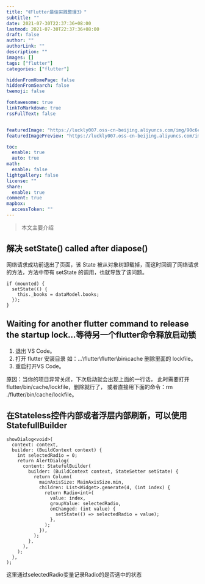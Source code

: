 ```yaml
---
title: "《Flutter最佳实践整理3》"
subtitle: ""
date: 2021-07-30T22:37:36+08:00
lastmod: 2021-07-30T22:37:36+08:00
draft: false
author: ""
authorLink: ""
description: ""
images: []
tags: ["flutter"]
categories: ["flutter"]

hiddenFromHomePage: false
hiddenFromSearch: false
twemoji: false

fontawesome: true
linkToMarkdown: true
rssFullText: false


featuredImage: "https://luckly007.oss-cn-beijing.aliyuncs.com/img/90c6cc12-742e-4c9f-b318-b912f163b8d0.png"
featuredImagePreview: "https://luckly007.oss-cn-beijing.aliyuncs.com/img/90c6cc12-742e-4c9f-b318-b912f163b8d0.png"

toc:
  enable: true
  auto: true
math:
  enable: false
lightgallery: false
license: ""
share:
  enable: true
comment: true
mapbox:
  accessToken: ""
---
```




> 本文主要介绍

<!--more-->

## 解决 setState() called after diapose()

网络请求成功前退出了页面，该 State 被从对象树卸载掉，而这时回调了网络请求的方法，方法中带有 setState 的调用，也就导致了该问题。

```
if (mounted) {
  setState(() {
    this._books = dataModel.books;
  });
}
```

## Waiting for another flutter command to release the startup lock…等待另一个flutter命令释放启动锁

1. 退出 VS Code。
2. 打开 flutter 安装目录 如：…\flutter\flutter\bin\cache 删除里面的 lockfile。
3. 重启打开VS Code。

原因：当你的项目异常关闭，下次启动就会出现上面的一行话，
此时需要打开 flutter/bin/cache/lockfile，删除就行了，
或者直接用下面的命令：rm ./flutter/bin/cache/lockfile。

## 在Stateless控件内部或者浮层内部刷新，可以使用StatefullBuilder

```
showDialog<void>(
  context: context,
  builder: (BuildContext context) {
    int selectedRadio = 0;
    return AlertDialog(
      content: StatefulBuilder(
        builder: (BuildContext context, StateSetter setState) {
          return Column(
            mainAxisSize: MainAxisSize.min,
            children: List<Widget>.generate(4, (int index) {
              return Radio<int>(
                value: index,
                groupValue: selectedRadio,
                onChanged: (int value) {
                  setState(() => selectedRadio = value);
                },
              );
            }),
          );
        },
      ),
    );
  },
);
```

这里通过selectedRadio变量记录Radio的是否选中的状态